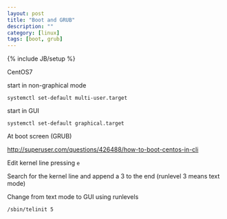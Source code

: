 ```yaml
---
layout: post
title: "Boot and GRUB"
description: ""
category: [linux]
tags: [boot, grub]
---
```

{% include JB/setup %}


CentOS7

start in non-graphical mode

    systemctl set-default multi-user.target

start in GUI

    systemctl set-default graphical.target

At boot screen (GRUB)

<http://superuser.com/questions/426488/how-to-boot-centos-in-cli>

Edit kernel line pressing ```e```

Search for the kernel line and append a 3 to the end (runlevel 3 means text mode)


Change from text mode to GUI using runlevels

    /sbin/telinit 5

